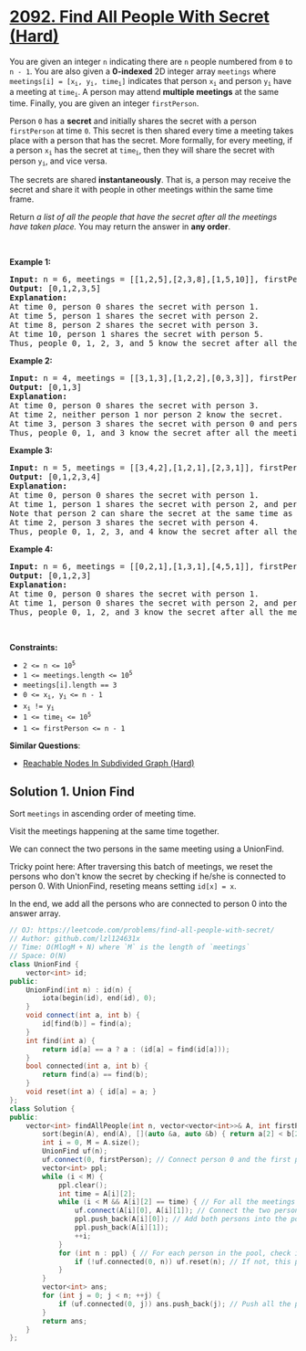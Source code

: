# [2092. Find All People With Secret (Hard)](https://leetcode.com/problems/find-all-people-with-secret/)

<p>You are given an integer <code>n</code> indicating there are <code>n</code> people numbered from <code>0</code> to <code>n - 1</code>. You are also given a <strong>0-indexed</strong> 2D integer array <code>meetings</code> where <code>meetings[i] = [x<sub>i</sub>, y<sub>i</sub>, time<sub>i</sub>]</code> indicates that person <code>x<sub>i</sub></code> and person <code>y<sub>i</sub></code> have a meeting at <code>time<sub>i</sub></code>. A person may attend <strong>multiple meetings</strong> at the same time. Finally, you are given an integer <code>firstPerson</code>.</p>

<p>Person <code>0</code> has a <strong>secret</strong> and initially shares the secret with a person <code>firstPerson</code> at time <code>0</code>. This secret is then shared every time a meeting takes place with a person that has the secret. More formally, for every meeting, if a person <code>x<sub>i</sub></code> has the secret at <code>time<sub>i</sub></code>, then they will share the secret with person <code>y<sub>i</sub></code>, and vice versa.</p>

<p>The secrets are shared <strong>instantaneously</strong>. That is, a person may receive the secret and share it with people in other meetings within the same time frame.</p>

<p>Return <em>a list of all the people that have the secret after all the meetings have taken place. </em>You may return the answer in <strong>any order</strong>.</p>

<p>&nbsp;</p>
<p><strong>Example 1:</strong></p>

<pre><strong>Input:</strong> n = 6, meetings = [[1,2,5],[2,3,8],[1,5,10]], firstPerson = 1
<strong>Output:</strong> [0,1,2,3,5]
<strong>Explanation:
</strong>At time 0, person 0 shares the secret with person 1.
At time 5, person 1 shares the secret with person 2.
At time 8, person 2 shares the secret with person 3.
At time 10, person 1 shares the secret with person 5.​​​​
Thus, people 0, 1, 2, 3, and 5 know the secret after all the meetings.
</pre>

<p><strong>Example 2:</strong></p>

<pre><strong>Input:</strong> n = 4, meetings = [[3,1,3],[1,2,2],[0,3,3]], firstPerson = 3
<strong>Output:</strong> [0,1,3]
<strong>Explanation:</strong>
At time 0, person 0 shares the secret with person 3.
At time 2, neither person 1 nor person 2 know the secret.
At time 3, person 3 shares the secret with person 0 and person 1.
Thus, people 0, 1, and 3 know the secret after all the meetings.
</pre>

<p><strong>Example 3:</strong></p>

<pre><strong>Input:</strong> n = 5, meetings = [[3,4,2],[1,2,1],[2,3,1]], firstPerson = 1
<strong>Output:</strong> [0,1,2,3,4]
<strong>Explanation:</strong>
At time 0, person 0 shares the secret with person 1.
At time 1, person 1 shares the secret with person 2, and person 2 shares the secret with person 3.
Note that person 2 can share the secret at the same time as receiving it.
At time 2, person 3 shares the secret with person 4.
Thus, people 0, 1, 2, 3, and 4 know the secret after all the meetings.
</pre>

<p><strong>Example 4:</strong></p>

<pre><strong>Input:</strong> n = 6, meetings = [[0,2,1],[1,3,1],[4,5,1]], firstPerson = 1
<strong>Output:</strong> [0,1,2,3]
<strong>Explanation:</strong>
At time 0, person 0 shares the secret with person 1.
At time 1, person 0 shares the secret with person 2, and person 1 shares the secret with person 3.
Thus, people 0, 1, 2, and 3 know the secret after all the meetings.
</pre>

<p>&nbsp;</p>
<p><strong>Constraints:</strong></p>

<ul>
	<li><code>2 &lt;= n &lt;= 10<sup>5</sup></code></li>
	<li><code>1 &lt;= meetings.length &lt;= 10<sup>5</sup></code></li>
	<li><code>meetings[i].length == 3</code></li>
	<li><code>0 &lt;= x<sub>i</sub>, y<sub>i </sub>&lt;= n - 1</code></li>
	<li><code>x<sub>i</sub> != y<sub>i</sub></code></li>
	<li><code>1 &lt;= time<sub>i</sub> &lt;= 10<sup>5</sup></code></li>
	<li><code>1 &lt;= firstPerson &lt;= n - 1</code></li>
</ul>


**Similar Questions**:
* [Reachable Nodes In Subdivided Graph (Hard)](https://leetcode.com/problems/reachable-nodes-in-subdivided-graph/)

## Solution 1. Union Find

Sort `meetings` in ascending order of meeting time.

Visit the meetings happening at the same time together.

We can connect the two persons in the same meeting using a UnionFind.

Tricky point here: After traversing this batch of meetings, we reset the persons who don't know the secret by checking if he/she is connected to person 0. With UnionFind, reseting means setting `id[x] = x`.

In the end, we add all the persons who are connected to person 0 into the answer array.

```cpp
// OJ: https://leetcode.com/problems/find-all-people-with-secret/
// Author: github.com/lzl124631x
// Time: O(MlogM + N) where `M` is the length of `meetings`
// Space: O(N)
class UnionFind {
    vector<int> id;
public:
    UnionFind(int n) : id(n) {
        iota(begin(id), end(id), 0);
    }
    void connect(int a, int b) {
        id[find(b)] = find(a);
    }
    int find(int a) {
        return id[a] == a ? a : (id[a] = find(id[a]));
    }
    bool connected(int a, int b) {
        return find(a) == find(b);
    }
    void reset(int a) { id[a] = a; }
};
class Solution {
public:
    vector<int> findAllPeople(int n, vector<vector<int>>& A, int firstPerson) {
        sort(begin(A), end(A), [](auto &a, auto &b) { return a[2] < b[2]; }); // Sort the meetings in ascending order of meeting time
        int i = 0, M = A.size();
        UnionFind uf(n);
        uf.connect(0, firstPerson); // Connect person 0 and the first person
        vector<int> ppl;
        while (i < M) {
            ppl.clear();
            int time = A[i][2];
            while (i < M && A[i][2] == time) { // For all the meetings happending at the same time
                uf.connect(A[i][0], A[i][1]); // Connect the two persons
                ppl.push_back(A[i][0]); // Add both persons into the pool
                ppl.push_back(A[i][1]);
                ++i;
            }
            for (int n : ppl) { // For each person in the pool, check if it's connected with person 0.
                if (!uf.connected(0, n)) uf.reset(n); // If not, this person doesn't have secret, reset it.
            }
        }
        vector<int> ans;
        for (int j = 0; j < n; ++j) {
            if (uf.connected(0, j)) ans.push_back(j); // Push all the persons who are connected to person 0 into answer array
        }
        return ans;
    }
};
```